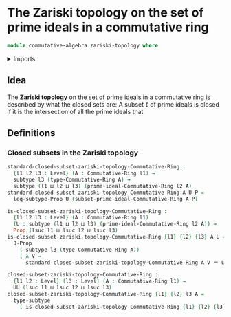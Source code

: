# The Zariski topology on the set of prime ideals in a commutative ring

```agda
module commutative-algebra.zariski-topology where
```

<details><summary>Imports</summary>

```agda
open import commutative-algebra.commutative-rings
open import commutative-algebra.prime-ideals-commutative-rings

open import foundation.existential-quantification
open import foundation.identity-types
open import foundation.powersets
open import foundation.propositions
open import foundation.subtypes
open import foundation.universe-levels
```

</details>

## Idea

The **Zariski topology** on the set of prime ideals in a commutative ring is
described by what the closed sets are: A subset `I` of prime ideals is closed if
it is the intersection of all the prime ideals that

## Definitions

### Closed subsets in the Zariski topology

```agda
standard-closed-subset-zariski-topology-Commutative-Ring :
  {l1 l2 l3 : Level} (A : Commutative-Ring l1) →
  subtype l3 (type-Commutative-Ring A) →
  subtype (l1 ⊔ l2 ⊔ l3) (prime-ideal-Commutative-Ring l2 A)
standard-closed-subset-zariski-topology-Commutative-Ring A U P =
  leq-subtype-Prop U (subset-prime-ideal-Commutative-Ring A P)

is-closed-subset-zariski-topology-Commutative-Ring :
  {l1 l2 l3 : Level} (A : Commutative-Ring l1)
  (U : subtype (l1 ⊔ l2 ⊔ l3) (prime-ideal-Commutative-Ring l2 A)) →
  Prop (lsuc l1 ⊔ lsuc l2 ⊔ lsuc l3)
is-closed-subset-zariski-topology-Commutative-Ring {l1} {l2} {l3} A U =
  ∃-Prop
    ( subtype l3 (type-Commutative-Ring A))
    ( λ V →
      standard-closed-subset-zariski-topology-Commutative-Ring A V ＝ U)

closed-subset-zariski-topology-Commutative-Ring :
  {l1 l2 : Level} (l3 : Level) (A : Commutative-Ring l1) →
  UU (lsuc l1 ⊔ lsuc l2 ⊔ lsuc l3)
closed-subset-zariski-topology-Commutative-Ring {l1} {l2} l3 A =
  type-subtype
    ( is-closed-subset-zariski-topology-Commutative-Ring {l1} {l2} {l3} A)
```
